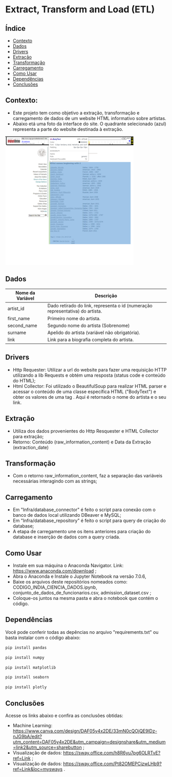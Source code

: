 # Extract, Transform and Load (ETL)

## Índice
- [Contexto](#contexto)
- [Dados](#dados)
- [Drivers](#drivers)
- [Extração](#extração)
- [Transformação](#transformação)
- [Carregamento](#carregamento)
- [Como Usar](#como-usar)
- [Dependências](#dependências)
- [Conclusões](#conclusões)

## Contexto:
* Este projeto tem como objetivo a extração, transformação e carregamento de dados de um website HTML informativo sobre artistas.
* Abaixo etá uma foto da interface do site. O quadrante selecionado (azul) representa a parte do website destinada à extração.

![Website](./website.png)


## Dados 

| Nome da Variável            | Descrição                                                       |
|-----------------------------|-----------------------------------------------------------------|
| artist_id                   | Dado retirado do link, representa o id (numeração representativa) do artista. |
| first_name                | Primeiro nome do artista. |
| second_name                        | Segundo nome do artista (Sobrenome) |
| surname                | Apelido do artista (variável não obrigatória). |
| link                         | Link para a biografia completa do artista. |

## Drivers
* Http Requester: Utilizar a url do website para fazer uma requisição HTTP utilizando a lib Requests e obtém uma resposta (status code e conteúdo do HTML);
* Html Collector: Foi utilizado o BeautifulSoup para realizar HTML parser e acessar o conteúdo de uma classe específica HTML ("BodyText") e obter os valores de uma tag <a>. Aqui é retornado o nome do artista e o seu link.

## Extração
* Utiliza dos dados provenientes do Http Resquester e HTML Collector para extração; 
* Retorno: Conteúdo (raw_information_content) e Data da Extração (extraction_date)

## Transformação
* Com o retorno raw_information_content, faz a separação das variáveis necessárias interagindo com as strings;

## Carregamento
* Em "Infra/database_connector" é feito o script para conexão com o banco de dados local utilizando DBeaver e MySQL;
* Em "Infra/database_repository" é feito o script para query de criação do database;
* A etapa de carregamento une os itens anteriores para criação do database e inserção de dados com a query criada.


## Como Usar

* Instale em sua máquina o Anaconda Navigator. Link: https://www.anaconda.com/download ;
* Abra o Anaconda e Instale o Jupyter Notebook na versão 7.0.6,
* Baixe os arquivos deste repositórios nomeados como: CODIGO_INDIA_CIENCIA_DADOS.ipynb, conjunto_de_dados_de_funcionarios.csv, admission_dataset.csv ;
* Coloque-os juntos na mesma pasta e abra o notebook que contém o código.

## Dependências
Você pode conferir todas as depências no arquivo "requirements.txt" ou basta instalar com o código abaixo:

```bash
pip install pandas
```
```bash
pip install numpy
```
```bash
pip install matplotlib
```
```bash
pip install seaborn
```
```bash
pip install plotly
```

## Conclusões
Acesse os links abaixo e confira as conclusões obtidas:

* Machine Learning: https://www.canva.com/design/DAF05y4x2DE/33mN0cQOjQE9lDz-nJG9bA/edit?utm_content=DAF05y4x2DE&utm_campaign=designshare&utm_medium=link2&utm_source=sharebutton ;
* Visualização de dados: https://sway.office.com/h8R6yu7pg6OLRTvE?ref=Link ;
* Visualização de dados: https://sway.office.com/Pt82OMEPCizwLHb9?ref=Link&loc=mysways .
